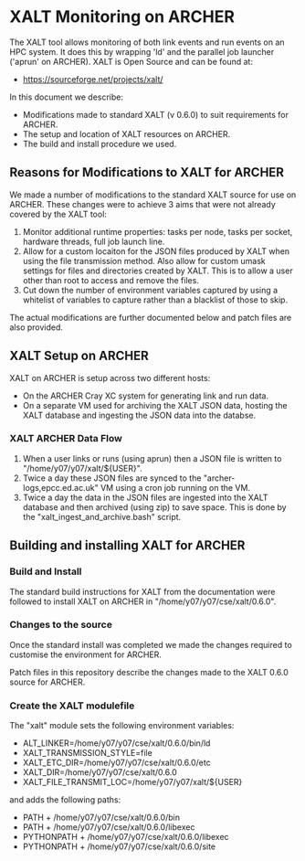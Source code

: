 # XALT Monitoring on ARCHER #

The XALT tool allows monitoring of both link events and run events
on an HPC system. It does this by wrapping 'ld' and the parallel
job launcher ('aprun' on ARCHER). XALT is Open Source and can be
found at:

* https://sourceforge.net/projects/xalt/

In this document we describe:

* Modifications made to standard XALT (v 0.6.0) to suit requirements
  for ARCHER.
* The setup and location of XALT resources on ARCHER.
* The build and install procedure we used.

## Reasons for Modifications to XALT for ARCHER ##

We made a number of modifications to the standard XALT source for use
on ARCHER. These changes were to achieve 3 aims that were not already
covered by the XALT tool:

1. Monitor additional runtime properties: tasks per node, tasks per 
   socket, hardware threads, full job launch line.
2. Allow for a custom locaiton for the JSON files produced by XALT
   when using the file transmission method. Also allow for custom
   umask settings for files and directories created by XALT. This
   is to allow a user other than root to access and remove the
   files.
3. Cut down the number of environment variables captured by using
   a whitelist of variables to capture rather than a blacklist of
   those to skip.

The actual modifications are further documented below and patch files
are also provided.

## XALT Setup on ARCHER ##

XALT on ARCHER is setup across two different hosts:

* On the ARCHER Cray XC system for generating link and run data.
* On a separate VM used for archiving the XALT JSON data, hosting the
  XALT database and ingesting the JSON data into the databse.

### XALT ARCHER Data Flow ###

1. When a user links or runs (using aprun) then a JSON file is written
   to "/home/y07/y07/xalt/${USER}".
2. Twice a day these JSON files are synced to the "archer-logs,epcc.ed.ac.uk"
   VM using a cron job running on the VM.
3. Twice a day the data in the JSON files are ingested into the XALT
   database and then archived (using zip) to save space. This is done
   by the "xalt_ingest_and_archive.bash" script.

## Building and installing XALT for ARCHER ##

### Build and Install ###

The standard build instructions for XALT from the documentation were 
followed to install XALT on ARCHER in "/home/y07/y07/cse/xalt/0.6.0".

### Changes to the source ###

Once the standard install was completed we made the changes required to 
customise the environment for ARCHER.

Patch files in this repository describe the changes made to the XALT 0.6.0
source for ARCHER.

### Create the XALT modulefile ###

The "xalt" module sets the following environment variables:

* ALT_LINKER=/home/y07/y07/cse/xalt/0.6.0/bin/ld
* XALT_TRANSMISSION_STYLE=file
* XALT_ETC_DIR=/home/y07/y07/cse/xalt/0.6.0/etc 
* XALT_DIR=/home/y07/y07/cse/xalt/0.6.0 
* XALT_FILE_TRANSMIT_LOC=/home/y07/y07/xalt/${USER}

and adds the following paths:

* PATH + /home/y07/y07/cse/xalt/0.6.0/bin 
* PATH + /home/y07/y07/cse/xalt/0.6.0/libexec 
* PYTHONPATH + /home/y07/y07/cse/xalt/0.6.0/libexec 
* PYTHONPATH + /home/y07/y07/cse/xalt/0.6.0/site 
